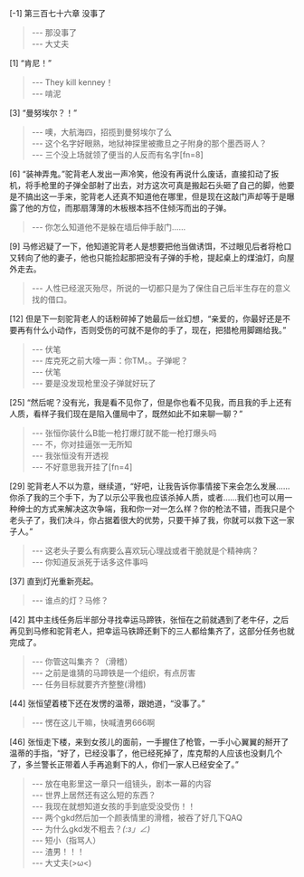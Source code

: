 
[-1] 第三百七十六章 没事了
>--- 那没事了<br>
>--- 大丈夫<br>

[1] “肯尼！”
>--- They kill kenney！<br>
>--- 啃泥<br>

[3] “曼努埃尔？！”
>--- 噢，大航海四，招揽到曼努埃尔了么<br>
>--- 这个名字好眼熟，地狱神探里被撒旦之子附身的那个墨西哥人？<br>
>--- 三个没上场就领了便当的人反而有名字[fn=8]<br>

[6] “装神弄鬼。”驼背老人发出一声冷笑，他没有再说什么废话，直接扣动了扳机，将手枪里的子弹全部射了出去，对方这次可真是搬起石头砸了自己的脚，他要是不搞出这一手来，驼背老人还真不知道他在哪里，但是现在这敲门声却等于是曝露了他的方位，而那扇薄薄的木板根本挡不住倾泻而出的子弹。
>--- 你怎么知道他不是躲在墙后伸手敲门……<br>

[9] 马修迟疑了一下，他知道驼背老人是想要把他当做诱饵，不过眼见后者将枪口又转向了他的妻子，他也只能捡起那把没有子弹的手枪，提起桌上的煤油灯，向屋外走去。
>--- 人性已经泯灭殆尽，所说的一切都只是为了保住自己后半生存在的意义找的借口。<br>

[12] 但是下一刻驼背老人的话粉碎掉了她最后一丝幻想，“亲爱的，你最好还是不要再有什么小动作，否则受伤的可就不是你的手了，现在，把猎枪用脚踢给我。”
>--- 伏笔<br>
>--- 库克死之前大嚎一声：你TM。。子弹呢？<br>
>--- 伏笔<br>
>--- 要是没发现枪里没子弹就好玩了<br>

[25] “然后呢？没有光，我是看不见你了，但是你也看不见我，而且我的手上还有人质，看样子我们现在是陷入僵局中了，既然如此不如来聊一聊？”
>--- 张恒你装什么B能一枪打爆灯就不能一枪打爆头吗<br>
>--- 不，你对挂逼张一无所知<br>
>--- 我张恒没有开透视<br>
>--- 不好意思我开挂了[fn=4]<br>

[29] 驼背老人不以为意，继续道，“好吧，让我告诉你事情接下来会怎么发展……你杀了我的三个手下，为了以示公平我也应该杀掉人质，或者……我们也可以用一种绅士的方式来解决这次争端，我和你一对一怎么样？你的枪法不错，而我只是个老头子了，我们决斗，你占据着很大的优势，只要干掉了我，你就可以救下这一家子人。”
>--- 这老头子要么有病要么喜欢玩心理战或者干脆就是个精神病？<br>
>--- 你知道反派死于话多这件事吗<br>

[37] 直到灯光重新亮起。
>--- 谁点的灯？马修？<br>

[42] 其中主线任务后半部分寻找幸运马蹄铁，张恒在之前就遇到了老牛仔，之后再见到马修和驼背老人，把幸运马铁蹄还剩下的三人都给集齐了，这部分任务也就完成了。
>--- 你管这叫集齐？（滑稽）<br>
>--- 之前是谁猜的马蹄铁是一个组织，有点厉害<br>
>--- 任务目标就要齐齐整整(滑稽)<br>

[44] 张恒望着楼下还在发愣的温蒂，跟她道，“没事了。”
>--- 愣在这儿干嘛，快喊渣男666啊<br>

[46] 张恒走下楼，来到女孩儿的面前，一手握住了枪管，一手小心翼翼的掰开了温蒂的手指，“好了，已经没事了，他已经死掉了，库克帮的人应该也没剩几个了，多兰警长正带着人手再追剩下的人，你们一家人已经安全了。”
>--- 放在电影里这一章只一组镜头，剧本一幕的内容<br>
>--- 世界上居然还有这么短的东西？<br>
>--- 我现在就想知道女孩的手到底受没受伤！！<br>
>--- 两个gkd然后加一个颜表情里的滑稽，被吞了好几下QAQ<br>
>--- 为什么gkd发不粗去？_(:з」∠)_<br>
>--- 短小（指骂人）<br>
>--- 渣男！！！<br>
>--- 大丈夫(>ω<)<br>
